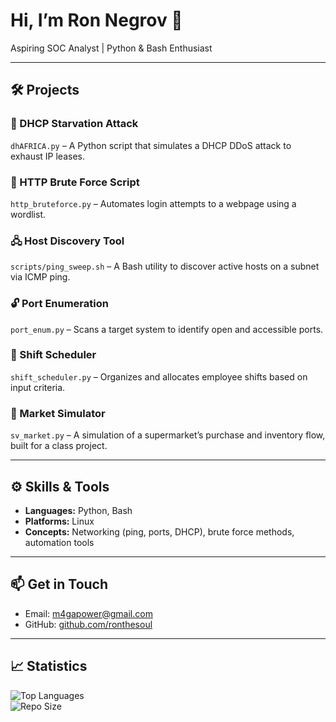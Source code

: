 # Hi, I’m Ron Negrov 👋

Aspiring SOC Analyst | Python & Bash Enthusiast

---

## 🛠️ Projects

### 🧩 DHCP Starvation Attack  
`dhAFRICA.py` – A Python script that simulates a DHCP DDoS attack to exhaust IP leases.

### 🔐 HTTP Brute Force Script  
`http_bruteforce.py` – Automates login attempts to a webpage using a wordlist.

### 🖧 Host Discovery Tool  
`scripts/ping_sweep.sh` – A Bash utility to discover active hosts on a subnet via ICMP ping.

### 🔓 Port Enumeration  
`port_enum.py` – Scans a target system to identify open and accessible ports.

### 📅 Shift Scheduler  
`shift_scheduler.py` – Organizes and allocates employee shifts based on input criteria.

### 🛒 Market Simulator  
`sv_market.py` – A simulation of a supermarket’s purchase and inventory flow, built for a class project.

---

## ⚙️ Skills & Tools

- **Languages:** Python, Bash  
- **Platforms:** Linux  
- **Concepts:** Networking (ping, ports, DHCP), brute force methods, automation tools  

---

## 📫 Get in Touch

- Email: [m4gapower@gmail.com](mailto:m4gapower@gmail.com)  
- GitHub: [github.com/ronthesoul](https://github.com/ronthesoul)

---

## 📈 Statistics

![Top Languages](https://img.shields.io/github/languages/top/ronthesoul/Projects?logo=github)  
![Repo Size](https://img.shields.io/github/repo-size/ronthesoul/Projects)
